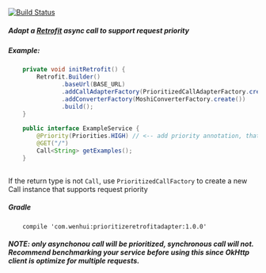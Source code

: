 [![Build Status](https://travis-ci.org/wenhuiyao/PrioritizeRetrofit.svg?branch=master)](https://travis-ci.org/wenhuiyao/PrioritizeRetrofit)

##### Adapt a [Retrofit](http://square.github.io/retrofit/) async call to support request priority

##### Example:

```java
    private void initRetrofit() {
        Retrofit.Builder()
               .baseUrl(BASE_URL)
               .addCallAdapterFactory(PrioritizedCallAdapterFactory.create()) // <-- add calladapter factory
               .addConverterFactory(MoshiConverterFactory.create())
               .build();
    }
  
    public interface ExampleService {
        @Priority(Priorities.HIGH) // <-- add priority annotation, that's it
        @GET("/")
        Call<String> getExamples();
    }
    
```

If the return type is not `Call`, use `PrioritizedCallFactory` to create a new Call instance that 
supports request priority

##### Gradle

```
    compile 'com.wenhui:prioritizeretrofitadapter:1.0.0'

```


##### *NOTE: only asynchonou call will be prioritized, synchronous call will not. Recommend benchmarking your service before using this since OkHttp client is optimize for multiple requests.*






